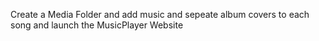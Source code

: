 Create a Media Folder and add music and sepeate album covers to each song and launch the MusicPlayer Website
